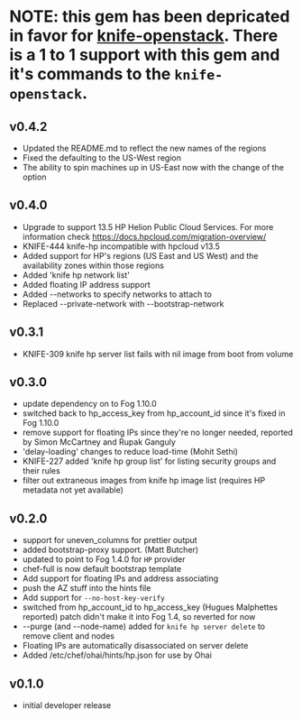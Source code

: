 # NOTE: this gem has been depricated in favor for [knife-openstack](https://github.com/chef/knife-openstack). There is a 1 to 1 support with this gem and it's commands to the `knife-openstack`.

## v0.4.2
* Updated the README.md to reflect the new names of the regions
* Fixed the defaulting to the US-West region
* The ability to spin machines up in US-East now with the change of the option

## v0.4.0
* Upgrade to support 13.5 HP Helion Public Cloud Services. For more information check https://docs.hpcloud.com/migration-overview/
* KNIFE-444 knife-hp incompatible with hpcloud v13.5
* Added support for HP's regions (US East and US West) and the availability zones within those regions
* Added 'knife hp network list'
* Added floating IP address support
* Added --networks to specify networks to attach to
* Replaced --private-network with --bootstrap-network

## v0.3.1
* KNIFE-309 knife hp server list fails with nil image from boot from volume

## v0.3.0
* update dependency on to Fog 1.10.0
* switched back to hp_access_key from hp_account_id since it's fixed in Fog 1.10.0
* remove support for floating IPs since they're no longer needed, reported by Simon McCartney and Rupak Ganguly
* 'delay-loading' changes to reduce load-time (Mohit Sethi)
* KNIFE-227 added 'knife hp group list' for listing security groups and their rules
* filter out extraneous images from knife hp image list (requires HP metadata not yet available)

## v0.2.0
* support for uneven_columns for prettier output
* added bootstrap-proxy support. (Matt Butcher)
* updated to point to Fog 1.4.0 for `HP` provider
* chef-full is now default bootstrap template
* Add support for floating IPs and address associating
* push the AZ stuff into the hints file
* Add support for `--no-host-key-verify`
* switched from hp_account_id to hp_access_key (Hugues Malphettes reported)
  patch didn't make it into Fog 1.4, so reverted for now
* --purge (and --node-name) added for `knife hp server delete` to remove client and nodes
* Floating IPs are automatically disassociated on server delete
* Added /etc/chef/ohai/hints/hp.json for use by Ohai

## v0.1.0
* initial developer release
